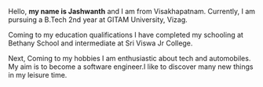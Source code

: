 Hello, **my name is Jashwanth** and I am from Visakhapatnam. Currently, I am pursuing a B.Tech 2nd year at GITAM University, Vizag.  

Coming to my education qualifications I have completed my schooling at Bethany School and intermediate at Sri Viswa Jr College.  

Next, Coming to my hobbies I am enthusiastic about tech and automobiles. My aim is to become a software engineer.I like to discover many new things in my leisure time.  
